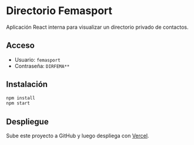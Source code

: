 # Directorio Femasport

Aplicación React interna para visualizar un directorio privado de contactos.

## Acceso

- Usuario: `femasport`
- Contraseña: `DIRFEMA**`

## Instalación

```bash
npm install
npm start
```

## Despliegue

Sube este proyecto a GitHub y luego despliega con [Vercel](https://vercel.com).